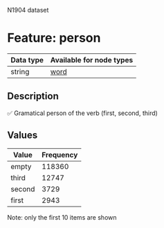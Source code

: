 <p>N1904 dataset</p>

<h1>Feature: person</h1>

<table>
<thead>
<tr>
  <th>Data type</th>
  <th>Available for node types</th>
</tr>
</thead>
<tbody>
<tr>
  <td>string</td>
  <td><A HREF="featurebynodetype.md#word">word</A></td>
</tr>
</tbody>
</table>

<h2>Description</h2>

<p>✅ Gramatical person of the verb (first, second, third)</p>

<h2>Values</h2>

<table>
<thead>
<tr>
  <th>Value</th>
  <th>Frequency</th>
</tr>
</thead>
<tbody>
<tr>
  <td>empty</td>
  <td>118360</td>
</tr>
<tr>
  <td>third</td>
  <td>12747</td>
</tr>
<tr>
  <td>second</td>
  <td>3729</td>
</tr>
<tr>
  <td>first</td>
  <td>2943</td>
</tr>
</tbody>
</table>

<p>Note: only the first 10 items are shown</p>
